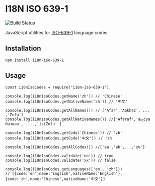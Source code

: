 # I18N ISO 639-1
[![Build Status][travis-image]][travis-url]

[travis-image]: https://api.travis-ci.org/sanishmaharjan/i18n-iso-639-1.svg?branch=master
[travis-url]: https://travis-ci.org/sanishmaharjan/i18n-iso-639-1


JavaScript utilities for [ISO-639-1](https://en.wikipedia.org/wiki/List_of_ISO_639-1_codes) language codes

## Installation

```
npm install i18n-iso-639-1
```

## Usage

```
const i18nIsoCodes = require('i18n-iso-639-1');

console.log(i18nIsoCodes.getName('zh')) // 'Chinese'
console.log(i18nIsoCodes.getNativeName('zh')) // '中文'

console.log(i18nIsoCodes.getAllNames()) // ['Afar','Abkhaz', ... ,'Zulu']
console.log(i18nIsoCodes.getAllNativeNames()) //['Afaraf','аҧсуа бызшәа', ... ,'isiZulu' ]

console.log(i18nIsoCodes.getCode('Chinese')) // 'zh'
console.log(i18nIsoCodes.getCode('中文')) // 'zh'

console.log(i18nIsoCodes.getAllCodes()) //['aa','ab',...,'zu']

console.log(i18nIsoCodes.validate('en')) // true
console.log(i18nIsoCodes.validate('xx')) // false

console.log(i18nIsoCodes.getLanguages(['en', 'zh']))
// [{code:'en',name:'English',nativeName:'English'},{code:'zh',name:'Chinese',nativeName:'中文'}]
```